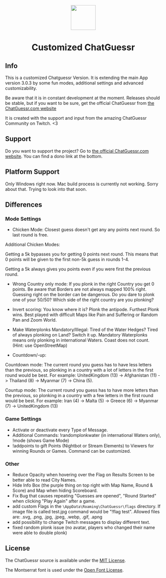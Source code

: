 <div align="center">
  <img src="./build/icon.png" style="width:80px">
  <h1>Customized ChatGuessr</h1>
</div>

## Info

This is a customized Chatguessr Version. It is extending the main App version 3.0.3 by some fun modes, additional settings and advanced customizability.

Be aware that it is in constant development at the moment. Releases should be stable, but if you want to be sure, get the official ChatGuessr from <a href="https://chatguessr.com">the ChatGuessr.com website</a>

It is created with the support and input from the amazing ChatGuessr Community on Twitch. <3

## Support

Do you want to support the project? Go to <a href="https://chatguessr.com">the official ChatGuessr.com website</a>. You can find a dono link at the bottom.

## Platform Support

Only Windows right now. Mac build process is currently not working. Sorry about that. Trying to look into that soon.

## Differences

### Mode Settings

- Chicken Mode:
Closest guess doesn't get any any points next round. So last round is free.

Additional Chicken Modes: 

Getting a 5k bypasses you for getting 0 points next round. This means that 0 points will be given to the first non-5k guess in rounds 1-4.

Getting a 5k always gives you points even if you were first the previous round.

- Wrong Country only mode:
If you plonk in the right Country you get 0 points. Be aware that Borders are not always mapped 100% right. Guessing right on the border can be dangerous. Do you dare to plonk one of your 50/50? Which side of the right country are you plonking?

- Invert scoring:
You know where it is? Plonk the antipode. Furthest Plonk wins. Best played with difficult Maps like Pain and Suffering or Random Pan and Zoom World.

- Make Waterplonks Mandatory/Illegal:
Tired of the Water Hedges? Tired of always plonking on Land? Switch it up. Mandatory Waterplonks means only plonking in international Waters. Coast does not count. (Hint: use OpenStreetMap)

- Countdown/-up:

Countdown mode: The current round you guess has to have less letters than the previous, so plonking in a country with a lot of letters in the first round would be best. For example: UnitedKingdom (13) -> Afghanistan (11) -> Thailand (8) -> Myanmar (7) -> China (5).

Countup mode: The current round you guess has to have more letters than the previous, so plonking in a country with a few letters in the first round would be best. For example: Iran (4) -> Malta (5) -> Greece (6) -> Myanmar (7) -> UnitedKingdom (13)

### Game Settings

- Activate or deactivate every Type of Message.
- Additional Commands: !randomplonkwater (in international Waters only), !mode (shows Game Mode)
- !addpoints to gift Points (Nightbot or Stream Elements) to Viewers for winning Rounds or Games. Command can be customized.

### Other

- Reduce Opacity when hovering over the Flag on Results Screen to be better able to read City Names.
- Hide Info Box (the purple thing on top right with Map Name, Round & Score) and Map when hiding Scoreboard.
- Fix Bug that causes repeating "Guesses are opened", "Round Started" when clicking "Play Again" after a game.
- add custom Flags in the `\AppData\Roaming\ChatGuessr\flags` directory. If image file is called test.jpg command would be "!flag test". Allowed files are: .svg, .png, .jpg, .jpeg, .webp, .gif, .apng
- add possibility to change Twitch messages to display different text.
- fixed random plonk issue (no avatar, players who changed their name were able to double plonk)

## License

The ChatGuessr source is available under the [MIT License](./LICENSE).

The Montserrat font is used under the [Open Font License](https://scripts.sil.org/cms/scripts/page.php?site_id=nrsi&id=OFL).

